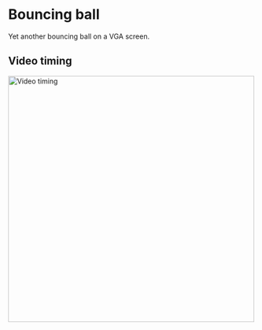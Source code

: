 # Bouncing ball

Yet another bouncing ball on a VGA screen.

## Video timing

<img src="https://res.cloudinary.com/kovagoz/image/upload/s--BI24V8bJ--/c_scale,w_700/v1630359601/github/fpga_ball_timing.png" width="500" alt="Video timing">
